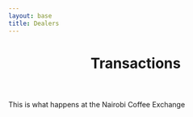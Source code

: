 ```yaml
---
layout: base
title: Dealers
---
```

<header>
  <div class="container">
    <div class="header-content">
      <h1>Transactions</h1>
    </div>
  </div>
</header>
<script src="https://cdnjs.cloudflare.com/ajax/libs/Chart.js/2.7.2/Chart.min.js" type="text/javascript"></script>

<article>
  <div class="container">
    <div class="row">
      <div class="col-md-8 mx-auto">
        <p class="lead">
          This is what happens at the Nairobi Coffee Exchange
        </p>
      </div>
    </div>
  </div>
  <div class="row">
  <canvas id="marketprices">
   <script src="/js/charts/marketprice.js" type="text/javascript"></script>
  </canvas>
</div>
</article>
